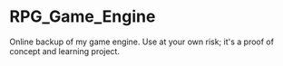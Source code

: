 # RPG_Game_Engine

Online backup of my game engine. Use at your own risk; it's a proof of concept and learning project.
